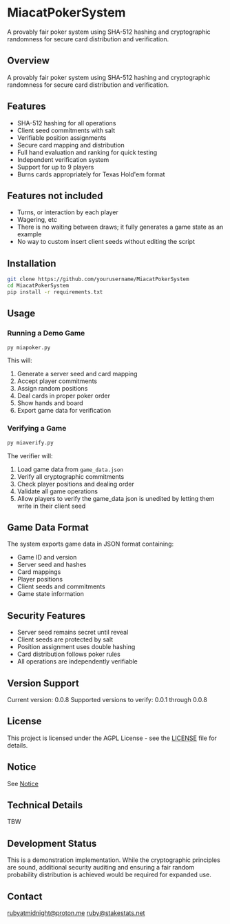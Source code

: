 # MiacatPokerSystem

A provably fair poker system using SHA-512 hashing and cryptographic randomness for secure card distribution and verification.

## Overview

A provably fair poker system using SHA-512 hashing and cryptographic randomness for secure card distribution and verification.

## Features

- SHA-512 hashing for all operations
- Client seed commitments with salt
- Verifiable position assignments
- Secure card mapping and distribution
- Full hand evaluation and ranking for quick testing
- Independent verification system
- Support for up to 9 players
- Burns cards appropriately for Texas Hold'em format

## Features not included

- Turns, or interaction by each player
- Wagering, etc
- There is no waiting between draws; it fully generates a game state as an example
- No way to custom insert client seeds without editing the script

## Installation

```bash
git clone https://github.com/yourusername/MiacatPokerSystem
cd MiacatPokerSystem
pip install -r requirements.txt
```

## Usage

### Running a Demo Game

```bash
py miapoker.py
```

This will:
1. Generate a server seed and card mapping
2. Accept player commitments
3. Assign random positions
4. Deal cards in proper poker order
5. Show hands and board
6. Export game data for verification

### Verifying a Game

```bash
py miaverify.py
```

The verifier will:
1. Load game data from `game_data.json`
2. Verify all cryptographic commitments
3. Check player positions and dealing order
4. Validate all game operations
5. Allow players to verify the game_data json is unedited by letting them write in their client seed

## Game Data Format

The system exports game data in JSON format containing:
- Game ID and version
- Server seed and hashes
- Card mappings
- Player positions
- Client seeds and commitments
- Game state information

## Security Features

- Server seed remains secret until reveal
- Client seeds are protected by salt
- Position assignment uses double hashing
- Card distribution follows poker rules
- All operations are independently verifiable

## Version Support

Current version: 0.0.8
Supported versions to verify: 0.0.1 through 0.0.8

## License

This project is licensed under the AGPL License - see the [LICENSE](LICENSE) file for details.

## Notice

See [Notice](NOTICE)

## Technical Details

TBW

## Development Status

This is a demonstration implementation. While the cryptographic principles are sound, additional security auditing and ensuring a fair random probability distribution is achieved would be required for expanded use. 

## Contact

rubyatmidnight@proton.me
ruby@stakestats.net
